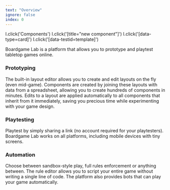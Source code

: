 ```yaml
---
text: "Overview"
ignore: false
index: 0
---
```


<screenshot name="main">
  I.click('Components')
  I.click('[title="new component"]')
  I.click('[data-type=card]')
  I.click('[data-testid=template]')
</screenshot>

Boardgame Lab is a platform that allows you to prototype and playtest
tabletop games online.

### Prototyping

The built-in layout editor allows you to create and edit layouts on the fly (even mid-game).
Components are created by joining these layouts with data from a spreadsheet, allowing
you to create hundreds of components in minutes. Edits to a layout are applied
automatically to all components that inherit from it immediately, saving you precious
time while experimenting with your game design.

### Playtesting

Playtest by simply sharing a link (no account required for your playtesters). Boardgame Lab
works on all platforms, including mobile devices with tiny screens.

### Automation

Choose between sandbox-style play, full rules enforcement or anything between. The
rule editor allows you to script your entire game without writing a single line of code.
The platform also provides bots that can play your game automatically.
